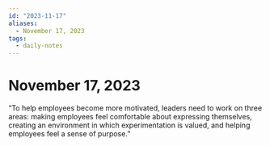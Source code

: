 ```yaml
---
id: "2023-11-17"
aliases:
  - November 17, 2023
tags:
  - daily-notes
---
```


# November 17, 2023

“To help employees become more motivated, leaders need to work on three areas: making employees feel comfortable about expressing themselves, creating an environment in which experimentation is valued, and helping employees feel a sense of purpose.”


